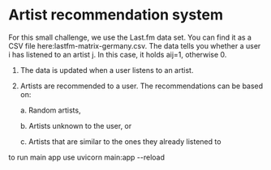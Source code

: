 # Artist recommendation system

 For this small challenge, we use the Last.fm data set. You can find it as a CSV file here:lastfm-matrix-germany.csv. 
 The data tells you whether a user i has listened to an artist j. In this case, it holds aij=1, otherwise 0.

 1. The data is updated when a user listens to an artist.
 2. Artists are recommended to a user. The recommendations can be based on:
 
       a. Random artists,
   
       b. Artists unknown to the user, or
   
       c. Artists that are similar to the ones they already listened to





 to run main app use uvicorn main:app --reload



